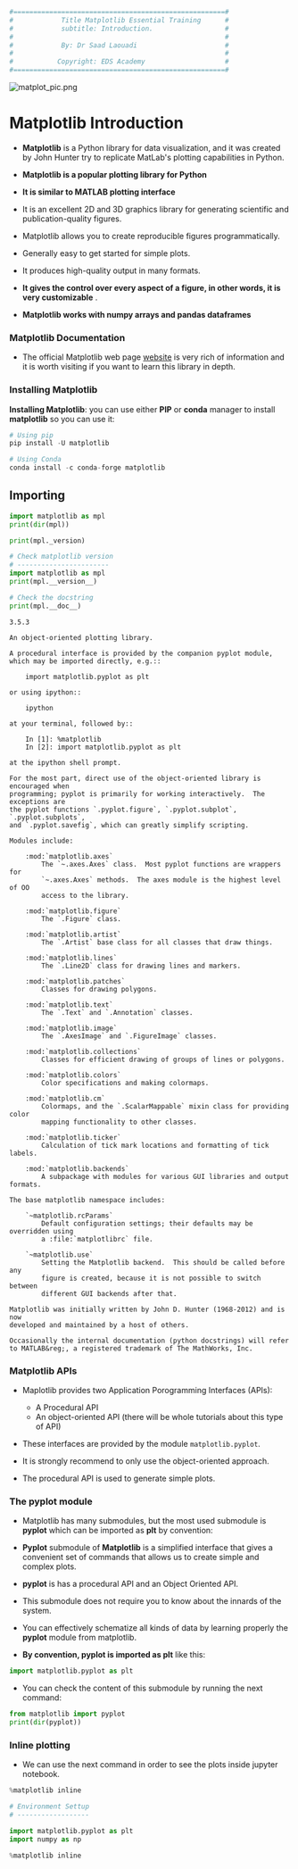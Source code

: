 ```python
#=====================================================#
#            Title Matplotlib Essential Training      #
#            subtitle: Introduction.                  #
#                                                     #
#            By: Dr Saad Laouadi                      #
#                                                     #
#           Copyright: EDS Academy                    # 
#=====================================================#
```



![matplot_pic.png](https://github.com/DrSaadLa/PlottingWithPython/blob/main/Maplotlib/img/matplot_pic.png)

# Matplotlib Introduction

 - **Matplotlib** is a Python library for data visualization, and it was created by John Hunter try to replicate MatLab's plotting capabilities in Python. 
 
 - **Matplotlib is a popular plotting library for Python**
 - **It is similar to MATLAB plotting interface** 
 
 - It is an excellent 2D and 3D graphics library for generating scientific and publication-quality figures. 

- Matplotlib allows you to create reproducible figures programmatically.
- Generally easy to get started for simple plots.
- It produces high-quality output in many formats.
- **It gives the control over every aspect of a figure, in other words, it is very customizable** .

- **Matplotlib works with numpy arrays and pandas dataframes**
   
### Matplotlib Documentation

- The official Matplotlib web page [website](https://matplotlib.org/index.html) is very rich of information and it is worth visiting if you want to learn this library in depth.

### Installing Matplotlib 
 
**Installing Matplotlib**: you can use either **PIP** or **conda** manager to install **matplotlib** so you can use it:

```python 
# Using pip
pip install -U matplotlib

# Using Conda
conda install -c conda-forge matplotlib
```

## Importing 

```python
import matplotlib as mpl
print(dir(mpl))
```

```python
print(mpl._version)
```


```python
# Check matplotlib version
# -----------------------
import matplotlib as mpl
print(mpl.__version__)

# Check the docstring 
print(mpl.__doc__)
```

    3.5.3
    
    An object-oriented plotting library.
    
    A procedural interface is provided by the companion pyplot module,
    which may be imported directly, e.g.::
    
        import matplotlib.pyplot as plt
    
    or using ipython::
    
        ipython
    
    at your terminal, followed by::
    
        In [1]: %matplotlib
        In [2]: import matplotlib.pyplot as plt
    
    at the ipython shell prompt.
    
    For the most part, direct use of the object-oriented library is encouraged when
    programming; pyplot is primarily for working interactively.  The exceptions are
    the pyplot functions `.pyplot.figure`, `.pyplot.subplot`, `.pyplot.subplots`,
    and `.pyplot.savefig`, which can greatly simplify scripting.
    
    Modules include:
    
        :mod:`matplotlib.axes`
            The `~.axes.Axes` class.  Most pyplot functions are wrappers for
            `~.axes.Axes` methods.  The axes module is the highest level of OO
            access to the library.
    
        :mod:`matplotlib.figure`
            The `.Figure` class.
    
        :mod:`matplotlib.artist`
            The `.Artist` base class for all classes that draw things.
    
        :mod:`matplotlib.lines`
            The `.Line2D` class for drawing lines and markers.
    
        :mod:`matplotlib.patches`
            Classes for drawing polygons.
    
        :mod:`matplotlib.text`
            The `.Text` and `.Annotation` classes.
    
        :mod:`matplotlib.image`
            The `.AxesImage` and `.FigureImage` classes.
    
        :mod:`matplotlib.collections`
            Classes for efficient drawing of groups of lines or polygons.
    
        :mod:`matplotlib.colors`
            Color specifications and making colormaps.
    
        :mod:`matplotlib.cm`
            Colormaps, and the `.ScalarMappable` mixin class for providing color
            mapping functionality to other classes.
    
        :mod:`matplotlib.ticker`
            Calculation of tick mark locations and formatting of tick labels.
    
        :mod:`matplotlib.backends`
            A subpackage with modules for various GUI libraries and output formats.
    
    The base matplotlib namespace includes:
    
        `~matplotlib.rcParams`
            Default configuration settings; their defaults may be overridden using
            a :file:`matplotlibrc` file.
    
        `~matplotlib.use`
            Setting the Matplotlib backend.  This should be called before any
            figure is created, because it is not possible to switch between
            different GUI backends after that.
    
    Matplotlib was initially written by John D. Hunter (1968-2012) and is now
    developed and maintained by a host of others.
    
    Occasionally the internal documentation (python docstrings) will refer
    to MATLAB&reg;, a registered trademark of The MathWorks, Inc.
    

### Matplotlib APIs

 - Maplotlib provides two Application Porogramming Interfaces (APIs):
     - A Procedural API
     - An object-oriented API (there will be whole tutorials about this type of API)
     
 - These interfaces are provided by the module `matplotlib.pyplot`. 
 - It is strongly recommend to only use the object-oriented approach.
 - The procedural API is used to generate simple plots. 

### The pyplot module

- Matplotlib has many submodules, but the most used submodule is **pyplot** which can be imported as **plt** by convention:

 - **Pyplot** submodule of **Matplotlib** is a simplified interface that gives a convenient set of commands that allows us to create simple and complex plots.
 
 - **pyplot** is has a procedural API and an Object Oriented API.  
 - This submodule does not require you to know about the innards of the system. 
 - You can effectively schematize all kinds of data by learning properly the **pyplot** module from matplotlib. 
 
 - **By convention, pyplot is imported as plt** like this:
 
```python
import matplotlib.pyplot as plt
```


 - You can check the content of this submodule by running the next command:
```python
from matplotlib import pyplot
print(dir(pyplot))
```

### Inline plotting

  - We can use the next command in order to see the plots inside jupyter notebook. 
  
 ```python 
%matplotlib inline
```


```python
# Environment Settup
# ------------------

import matplotlib.pyplot as plt
import numpy as np

%matplotlib inline
```
